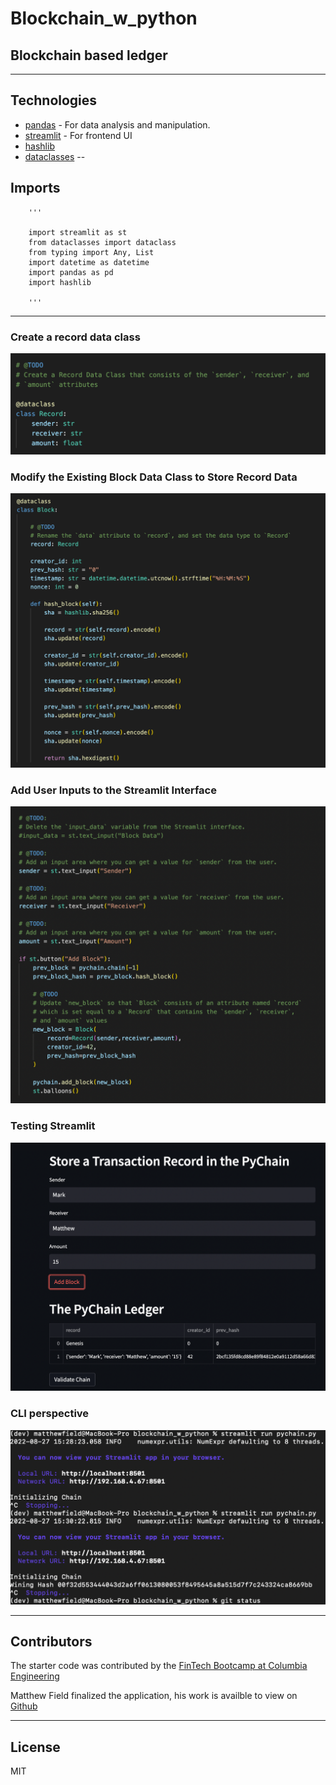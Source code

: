 # Blockchain_w_python
## Blockchain based ledger 
---
## Technologies 

* [pandas](https://github.com/pandas-dev/pandas) - For data analysis and manipulation.
* [streamlit](https://github.com/streamlit/streamlit) - For frontend UI
* [hashlib](https://docs.python.org/3/library/hashlib.html)
* [dataclasses](https://docs.python.org/3/library/dataclasses.html)
 -- 
## Imports 

        '''

        import streamlit as st
        from dataclasses import dataclass
        from typing import Any, List
        import datetime as datetime
        import pandas as pd
        import hashlib 

        '''

---
### Create a record data class 

![dataclass](Images/create.png)

### Modify the Existing Block Data Class to Store Record Data

![modify](Images/block.png)

### Add User Inputs to the Streamlit Interface

![inputs](Images/inputs.png)

### Testing Streamlit 

![streamlit](Images/streamlit.png)

### CLI perspective

![cli](Images/cli.png)

---
## Contributors

The starter code was contributed by the [FinTech Bootcamp at Columbia Engineering](https://bootcamp.cvn.columbia.edu/fintech/)

Matthew Field finalized the application, his work is availble to view on [Github](https://github.com/mbf2139)

---
## License

MIT



